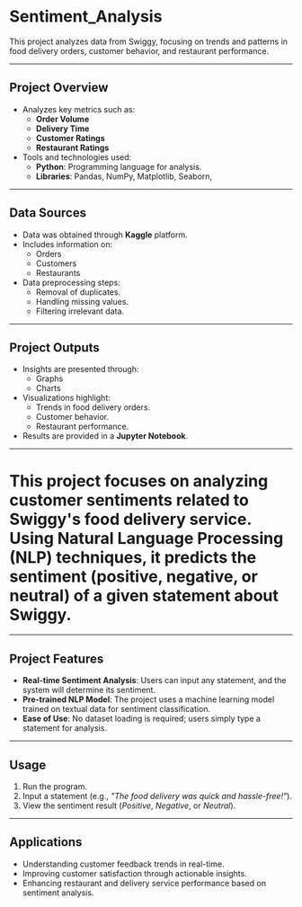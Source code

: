 # Sentiment_Analysis

This project analyzes data from Swiggy, focusing on trends and patterns in food delivery orders, customer behavior, and restaurant performance.

---

## Project Overview
- Analyzes key metrics such as:
  - **Order Volume**
  - **Delivery Time**
  - **Customer Ratings**
  - **Restaurant Ratings**
- Tools and technologies used:
  - **Python**: Programming language for analysis.
  - **Libraries**: Pandas, NumPy, Matplotlib, Seaborn, 

---

## Data Sources
- Data was obtained through **Kaggle** platform.
- Includes information on:
  - Orders
  - Customers
  - Restaurants
- Data preprocessing steps:
  - Removal of duplicates.
  - Handling missing values.
  - Filtering irrelevant data.

---

## Project Outputs
- Insights are presented through:
  - Graphs
  - Charts
- Visualizations highlight:
  - Trends in food delivery orders.
  - Customer behavior.
  - Restaurant performance.
- Results are provided in a **Jupyter Notebook**.

---

# This project focuses on analyzing customer sentiments related to Swiggy's food delivery service. Using Natural Language Processing (NLP) techniques, it predicts the sentiment (positive, negative, or neutral) of a given statement about Swiggy.  

---

## Project Features
- **Real-time Sentiment Analysis**: Users can input any statement, and the system will determine its sentiment.
- **Pre-trained NLP Model**: The project uses a machine learning model trained on textual data for sentiment classification.
- **Ease of Use**: No dataset loading is required; users simply type a statement for analysis.

---

## Usage
1. Run the program.
2. Input a statement (e.g., *"The food delivery was quick and hassle-free!"*).
3. View the sentiment result (*Positive*, *Negative*, or *Neutral*).

---

## Applications
- Understanding customer feedback trends in real-time.
- Improving customer satisfaction through actionable insights.
- Enhancing restaurant and delivery service performance based on sentiment analysis.

